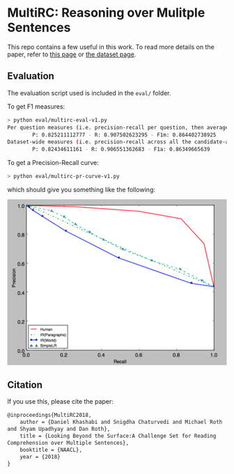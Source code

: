# MultiRC: Reasoning over Mulitple Sentences 

This repo contains a few useful in this work. To read more details on the paper, refer to [this page](http://cogcomp.org/page/publication_view/833) or [the dataset page](http://cogcomp.org/multirc/). 

## Evaluation 
The evaluation script used is included in the `eval/` folder.  

To get F1 measures: 

```bash
> python eval/multirc-eval-v1.py 
Per question measures (i.e. precision-recall per question, then average) 
        P: 0.825211112777 - R: 0.907502623295 - F1m: 0.864402738925
Dataset-wide measures (i.e. precision-recall across all the candidate-answers in the dataset) 
        P: 0.82434611161 - R: 0.906551362683 - F1a: 0.86349665639
```

To get a Precision-Recall curve: 
```bash
> python eval/multirc-pr-curve-v1.py
```
which should give you something like the following: 


![](eval/pr-curve-output.png)


## Citation 
If you use this, please cite the paper: 

```
@inproceedings{MultiRC2018,
    author = {Daniel Khashabi and Snigdha Chaturvedi and Michael Roth and Shyam Upadhyay and Dan Roth},
    title = {Looking Beyond the Surface:A Challenge Set for Reading Comprehension over Multiple Sentences},
    booktitle = {NAACL},
    year = {2018}
}
```
